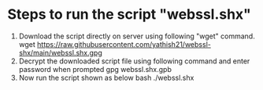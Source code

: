 # Steps to run the script "webssl.shx"
1. Download the script directly on server using following "wget" command.
   wget  https://raw.githubusercontent.com/yathish21/webssl-shx/main/webssl.shx.gpg
2. Decrypt the downloaded script file using following command and enter password when prompted
   gpg webssl.shx.gpb
3. Now run the script shown as below
   bash ./webssl.shx
  
